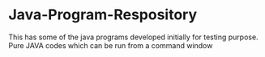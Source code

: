 # Java-Program-Respository
This has some of the java programs developed initially for testing purpose.
Pure JAVA codes which can be run from a command window
